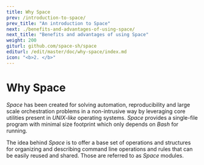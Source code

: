 ```yaml
---
title: Why Space
prev: /introduction-to-space/
prev_title: "An introduction to Space"
next: ./benefits-and-advantages-of-using-space/
next_title: "Benefits and advantages of using Space"
weight: 200
giturl: github.com/space-sh/space
editurl: /edit/master/doc/why-space/index.md
icon: "<b>2. </b>"
---
```


# Why Space

_Space_ has been created for solving automation, reproducibility and large scale orchestration problems in a non-intrusive way by leveraging core utilities present in _UNIX-like_ operating systems. _Space_ provides a single-file program with minimal size footprint which only depends on _Bash_ for running.  

The idea behind _Space_ is to offer a base set of operations and structures for organizing and describing command line operations and rules that can be easily reused and shared. Those are referred to as _Space_ modules.
